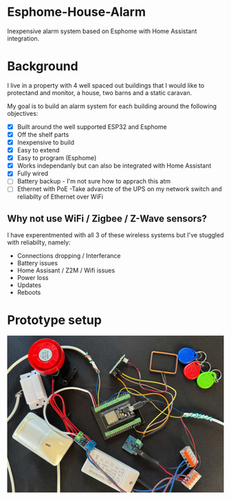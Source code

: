 # Esphome-House-Alarm
Inexpensive alarm system based on Esphome with Home Assistant integration.

# Background
I live in a property with 4 well spaced out buildings that I would like to protectand and monitor, a house, two barns and a static caravan.

My goal is to build an alarm system for each building around the following objectives:

- [x] Built around the well supported ESP32 and Esphome
- [x] Off the shelf parts
- [x] Inexpensive to build
- [x] Easy to extend
- [x] Easy to program (Esphome)
- [x] Works independanly but can also be integrated with Home Assistant
- [x] Fully wired
- [ ] Battery backup - I'm not sure how to apprach this atm
- [ ] Ethernet with PoE -Take advancte of the UPS on my network switch and reliabilty of Ethernet over WiFi

## Why not use WiFi / Zigbee / Z-Wave sensors?

I have experentmented with all 3 of these wireless systems but I've stuggled with reliabilty, namely:

- Connections dropping / Interferance
- Battery issues
- Home Assisant / Z2M / Wifi issues
- Power loss
- Updates
- Reboots

# Prototype setup

![alt text](/prototype.jpg)
